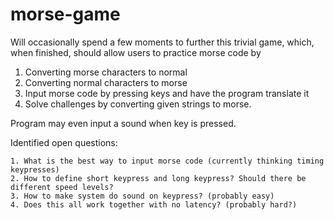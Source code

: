# morse-game

Will occasionally spend a few moments to further this trivial game, which, when finished, should allow users to
practice morse code by 

1. Converting morse characters to normal 
2. Converting normal characters to morse
3. Input morse code by pressing keys and have the program translate it
4. Solve challenges by converting given strings to morse. 

Program may even input a sound when key is pressed.

Identified open questions:

    1. What is the best way to input morse code (currently thinking timing keypresses)
    2. How to define short keypress and long keypress? Should there be different speed levels?
    3. How to make system do sound on keypress? (probably easy)
    4. Does this all work together with no latency? (probably hard?)

